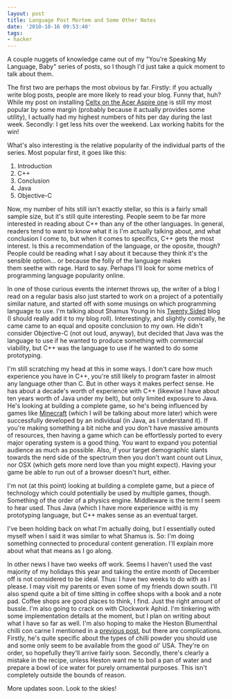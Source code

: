 ```yaml
---
layout: post
title: Language Post Mortem and Some Other Notes
date: '2010-10-16 09:53:40'
tags:
- hacker
---
```


A couple nuggets of knowledge came out of my "You're Speaking My Language, Baby" series of posts, so I though I'd just take a quick moment to talk about them.  

The first two are perhaps the most obvious by far. Firstly: if you actually write blog posts, people are more likely to read your blog. Funny that, huh? While my post on installing [Celtx on the Acer Aspire one] is still my most popular by some margin (probably because it actually provides some utility), I actually had my highest numbers of hits per day during the last week. Secondly: I get less hits over the weekend. Lax working habits for the win!  

[Celtx on the Acer Aspire one]: /2008/08/24/mdl-celtx-on-the-acer-aspire-one

<!-- More -->

What's also interesting is the relative popularity of the individual parts of the series. Most popular first, it goes like this: 

  1. Introduction
  2. C++
  3. Conclusion
  4. Java
  5. Objective-C
  

Now, my number of hits still isn't exactly stellar, so this is a fairly small sample size, but it's still quite interesting. People seem to be far more interested in reading about C++ than any of the other languages. In general, readers tend to want to know what it is I'm actually talking about, and what conclusion I come to, but when it comes to specifics, C++ gets the most interest. Is this a recommendation of the language, or the oposite, though? People could be reading what I say about it because they think it's the sensible option... or because the folly of the language makes them seethe with rage. Hard to say. Perhaps I'll look for some metrics of programming language popularity online.  


In one of those curious events the internet throws up, the writer of a blog I read on a regular basis also just started to work on a project of a potentially similar nature, and started off with some musings on which programming language to use. I'm talking about Shamus Young in his [Twenty Sided] blog (I should really add it to my blog roll). Interestingly, and slightly comically, he came came to an equal and oposite conclusion to my own. He didn't consider Objective-C (not out loud, anyway), but decided that Java was the language to use if he wanted to produce something with commercial viability, but C++ was the language to use if he wanted to do some prototyping.  

[Twenty Sided]: http://www.shamusyoung.com/twentysidedtale/?p=9644

I'm still scratching my head at this in some ways. I don't care how much experience you have in C++, you're still likely to program faster in almost any language other than C. But in other ways it makes perfect sense. He has about a decade's worth of experience with C++ (likewise I have about ten years worth of Java under my belt), but only limited exposure to Java. He's looking at building a complete game, so he's being influenced by games like [Minecraft] (which I will be talking about more later) which were successfully developed by an individual (in Java, as I understand it). If you're making something a bit niche and you don't have massive amounts of resources, then having a game which can be effortlessly ported to every major operating system is a good thing. You want to expand you potential audience as much as possible. Also, if your target demographic slants towards the nerd side of the spectrum then you don't want count out Linux, nor OSX (which gets more nerd love than you might expect). Having your game be able to run out of a browser doesn't hurt, either.  

[Minecraft]: http://www.minecraft.net/

I'm not (at this point) looking at building a complete game, but a piece of technology which could potentially be used by multiple games, though. Something of the order of a physics engine. Middleware is the term I seem to hear used. Thus Java (which I have more experience with) is my prototyping language, but C++ makes sense as an eventual target.  

I've been holding back on what I'm actually doing, but I essentially outed myself when I said it was similar to what Shamus is. So: I'm doing something connected to procedural content generation. I'll explain more about what that means as I go along.  

In other news I have two weeks off work. Seems I haven't used the vast majority of my holidays this year and taking the entire month of December off is not considered to be ideal. Thus: I have two weeks to do with as I please. I may visit my parents or even some of my friends down south. I'll also spend quite a bit of time sitting in coffee shops with a book and a note pad. Coffee shops are good places to think, I find. Just the right amount of bussle. I'm also going to crack on with Clockwork Aphid. I'm tinkering with some implementation details at the moment, but I plan on writing about what I have so far as well. I'm also hoping to make the Heston Blumenthal chilli con carne I mentioned in a [previous post], but there are complications. Firstly, he's quite specific about the types of chilli powder you should use and some only seem to be available from the good ol' USA. They're on order, so hopefully they'll arrive fairly soon. Secondly, there's clearly a mistake in the recipe, unless Heston want me to boil a pan of water and prepare a bowl of ice water for purely ornamental purposes. This isn't completely outside the bounds of reason.  

More updates soon. Look to the skies!

[previous post]: /2010/08/24/its-hestontastic
